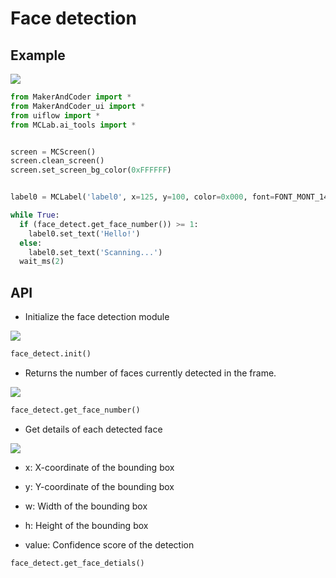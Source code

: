# Face detection

## Example
<img class="blockly_svg" src="https://makerandcoder.com/MCLab/blockly/aitools/facedetect/ex.svg">

```python
from MakerAndCoder import *
from MakerAndCoder_ui import *
from uiflow import *
from MCLab.ai_tools import *


screen = MCScreen()
screen.clean_screen()
screen.set_screen_bg_color(0xFFFFFF)


label0 = MCLabel('label0', x=125, y=100, color=0x000, font=FONT_MONT_14, parent=None)

while True:
  if (face_detect.get_face_number()) >= 1:
    label0.set_text('Hello!')
  else:
    label0.set_text('Scanning...')
  wait_ms(2)
```

## API

- Initialize the face detection module

<img class="blockly_svg" src="https://makerandcoder.com/MCLab/blockly/aitools/1.svg">

```python
face_detect.init()
```

- Returns the number of faces currently detected in the frame.

<img class="blockly_svg" src="https://makerandcoder.com/MCLab/blockly/aitools/facedetect/2.svg">

```python
face_detect.get_face_number()
```

- Get details of each detected face

<img class="blockly_svg" src="https://makerandcoder.com/MCLab/blockly/aitools/facedetect/3.svg">

  - x: X-coordinate of the bounding box
  
  - y: Y-coordinate of the bounding box
  
  - w: Width of the bounding box
  
  - h: Height of the bounding box
  
  - value: Confidence score of the detection
  

```python
face_detect.get_face_detials()
```
